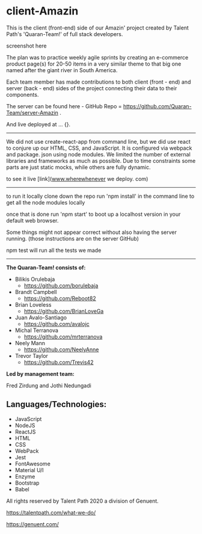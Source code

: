# client-Amazin

This is the client (front-end) side of our Amazin' project created by Talent Path's 'Quaran-Team!' of full stack developers.


screenshot here

The plan was to practice weekly agile sprints by creating an e-commerce product page(s) for 20-50 items in a very similar theme to that big one named after the giant river in South America.

Each team member has made contributions to both client (front - end) and server (back - end) sides of the project connecting their data to their components.

The server can be found here _-_ GitHub Repo = https://github.com/Quaran-Team/server-Amazin .

And live deployed at ... {}.

******

We did not use create-react-app from command line, but we did use react to conjure up our HTML, CSS, and JavaScript.
It is configured via webpack and package. json using node modules.
We limited the number of external libraries and frameworks as much as possible.
Due to time constraints some parts are just static mocks, while others are fully dynamic.

to see it live
[link](www.wherewhenever we deploy. com)

******

to run it locally
clone down the repo
run 'npm install' in the command line to get all the node modules locally

once that is done run 'npm start' to boot up a localhost version in your default web browser. 

Some things might not appear correct without also having the server running. (those instructions are on the server GitHub)

npm test will run all the tests we made

******

__The Quaran-Team! consists of:__


- Bilikis Orulebaja
    - https://github.com/borulebaja
- Brandt Campbell
    - https://github.com/Reboot82
- Brian Loveless
    - https://github.com/BrianLoveGa
- Juan Avalo-Santiago
    - https://github.com/avalojc
- Michal Terranova
    - https://github.com/mrterranova
- Neely Mann
    - https://github.com/NeelyAnne
- Trevor Taylor
    - https://github.com/Trevis42


__Led by management team:__

Fred Zirdung and Jothi Nedungadi



## **Languages/Technologies:**
- JavaScript
- NodeJS
- ReactJS
- HTML
- CSS
- WebPack
- Jest
- FontAwesome
- Material U/I
- Enzyme
- Bootstrap
- Babel

All rights reserved by Talent Path 2020
a division of Genuent.

https://talentpath.com/what-we-do/

https://genuent.com/

